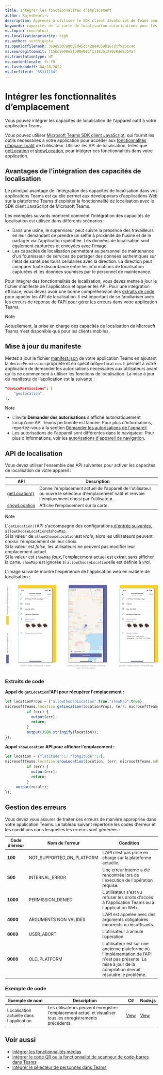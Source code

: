 ```yaml
---
title: Intégrer les fonctionnalités d’emplacement
author: Rajeshwari-v
description: Apprenez à utiliser le SDK client JavaScript de Teams pour exploiter les fonctionnalités de localisation à l'aide d'extraits de code et d'échantillons.
keywords: capacités de la carte de localisation autorisations pour les appareils natifs
ms.topic: conceptual
ms.localizationpriority: high
ms.author: surbhigupta
ms.openlocfilehash: 369e9307a8007d45cc42ae4059b16cdcf9a3cc4c
ms.sourcegitcommit: f15bd0e90eafb00e00cf11183b129038de8354af
ms.translationtype: HT
ms.contentlocale: fr-FR
ms.lasthandoff: 04/28/2022
ms.locfileid: "65111184"
---
```

# <a name="integrate-location-capabilities"></a>Intégrer les fonctionnalités d’emplacement

Vous pouvez intégrer les capacités de localisation de l'appareil natif à votre application Teams.  

Vous pouvez utiliser [Microsoft Teams SDK client JavaScript](/javascript/api/overview/msteams-client?view=msteams-client-js-latest&preserve-view=true), qui fournit les outils nécessaires à votre application pour accéder aux [fonctionnalités d’appareil natif](native-device-permissions.md) de l’utilisateur. Utilisez les API de localisation, telles que [getLocation](/javascript/api/@microsoft/teams-js/microsoftteams.location?view=msteams-client-js-latest#getLocation_LocationProps___error__SdkError__location__Location_____void_&preserve-view=true) et [showLocation](/javascript/api/@microsoft/teams-js/microsoftteams.location?view=msteams-client-js-latest#showLocation_Location___error__SdkError__status__boolean_____void_&preserve-view=true), pour intégrer ces fonctionnalités dans votre application.

## <a name="advantages-of-integrating-location-capabilities"></a>Avantages de l'intégration des capacités de localisation

Le principal avantage de l'intégration des capacités de localisation dans vos applications Teams est qu'elle permet aux développeurs d'applications Web sur la plateforme Teams d'exploiter la fonctionnalité de localisation avec le SDK client JavaScript de Microsoft Teams.

Les exemples suivants montrent comment l'intégration des capacités de localisation est utilisée dans différents scénarios :

* Dans une usine, le superviseur peut suivre la présence des travailleurs en leur demandant de prendre un selfie à proximité de l'usine et de le partager via l'application spécifiée. Les données de localisation sont également capturées et envoyées avec l'image.
* Les capacités de localisation permettent au personnel de maintenance d'un fournisseur de services de partager des données authentiques sur l'état de santé des tours cellulaires avec la direction. La direction peut comparer toute discordance entre les informations de localisation capturées et les données soumises par le personnel de maintenance.

Pour intégrer des fonctionnalités de localisation, vous devez mettre à jour le fichier manifeste de l'application et appeler les API. Pour une intégration efficace, vous devez avoir une bonne compréhension des [extraits de code](#code-snippets) pour appeler les API de localisation.
Il est important de se familiariser avec les erreurs de réponse de l'[API pour gérer les erreurs](#error-handling) dans votre application Teams.

> [!NOTE]
> Actuellement, la prise en charge des capacités de localisation de Microsoft Teams n'est disponible que pour les clients mobiles.

## <a name="update-manifest"></a>Mise à jour du manifeste

Mettez à jour le fichier [manifest.json](../../resources/schema/manifest-schema.md#devicepermissions) de votre application Teams en ajoutant la `devicePermissions`propriété et en spécifiant`geolocation`. Il permet à votre application de demander les autorisations nécessaires aux utilisateurs avant qu'ils ne commencent à utiliser les fonctions de localisation. La mise à jour du manifeste de l’application est la suivante :

``` json
"devicePermissions": [
    "geolocation",
],
```

> [!NOTE]
> * L'invite **Demander des autorisations** s'affiche automatiquement lorsqu'une API Teams pertinente est lancée. Pour plus d'informations, reportez-vous à la section [Demander les autorisations de l'appareil](native-device-permissions.md).
> * Les autorisations de l'appareil sont différentes dans le navigateur. Pour plus d'informations, voir les [autorisations d'appareil de navigation](browser-device-permissions.md).

## <a name="location-apis"></a>API de localisation

Vous devez utiliser l'ensemble des API suivantes pour activer les capacités de localisation de votre appareil :

| API      | Description   |
| --- | --- |
|[getLocation()](/javascript/api/@microsoft/teams-js/microsoftteams.location?view=msteams-client-js-latest#getLocation_LocationProps___error__SdkError__location__Location_____void_&preserve-view=true) | Donne l'emplacement actuel de l'appareil de l'utilisateur ou ouvre le sélecteur d'emplacement natif et renvoie l'emplacement choisi par l'utilisateur. |
|[showLocation](/javascript/api/@microsoft/teams-js/microsoftteams.location?view=msteams-client-js-latest#showLocation_Location___error__SdkError__status__boolean_____void_&preserve-view=true) | Affiche l’emplacement sur la carte. |

> [!NOTE]
> L'`getLocation()`API s'accompagne des configurations[ d'entrée suivantes](/javascript/api/@microsoft/teams-js/locationprops?view=msteams-client-js-latest&preserve-view=true), `allowChooseLocation`et`showMap`.<br/> Si la valeur de `allowChooseLocation`est *vraie*, alors les utilisateurs peuvent choisir l'emplacement de leur choix.<br/>  Si la valeur est *false*, les utilisateurs ne peuvent pas modifier leur emplacement actuel.<br/> Si la valeur est `showMap` *faux*, l’emplacement actuel est extrait sans afficher la carte. `showMap` est ignorée si `allowChooseLocation`elle est définie à *vrai*.

L'image suivante montre l'expérience de l'application web en matière de localisation :

![expérience des applications web pour les capacités de localisation](../../assets/images/tabs/location-capability.png)

### <a name="code-snippets"></a>Extraits de code

**Appel de `getLocation`l'API pour récupérer l'emplacement :**

```javascript
let locationProps = {"allowChooseLocation":true,"showMap":true};
microsoftTeams.location.getLocation(locationProps, (err: microsoftTeams.SdkError, location: microsoftTeams.location.Location) => {
          if (err) {
            output(err);
            return;
          }
          output(JSON.stringify(location));
});
```

**Appel `showLocation` API pour afficher l'emplacement :**

```javascript
let location = {"latitude":17,"longitude":17};
microsoftTeams.location.showLocation(location, (err: microsoftTeams.SdkError, result: boolean) => {
          if (err) {
            output(err);
            return;
          }
     output(result);
});
```

## <a name="error-handling"></a>Gestion des erreurs

Vous devez vous assurer de traiter ces erreurs de manière appropriée dans votre application Teams. Le tableau suivant répertorie les codes d'erreur et les conditions dans lesquelles les erreurs sont générées :

|Code d’erreur |  Nom de l’erreur     | Condition|
| --------- | --------------- | -------- |
| **100** | NOT_SUPPORTED_ON_PLATFORM | L’API n’est pas prise en charge sur la plateforme actuelle.|
| **500** | INTERNAL_ERROR | Une erreur interne a été rencontrée lors de l'exécution de l'opération requise.|
| **1000** | PERMISSION_DENIED |L'utilisateur s'est vu refuser les droits d'accès à l'application Teams ou à l'application Web.|
| **4000** | ARGUMENTS NON VALIDES | L’API est appelée avec des arguments obligatoires incorrects ou insuffisants.|
| **8000** | USER_ABORT |L’utilisateur a annulé l’opération.|
| **9000** | OLD_PLATFORM | L'utilisateur est sur une ancienne plateforme où l'implémentation de l'API n'est pas présente. La mise à jour de la compilation devrait résoudre le problème.|

### <a name="code-sample"></a>Exemple de code

|Exemple de nom | Description | C# | Node.js |
|----------------|-----------------|--------------|--------------|
| Localisation actuelle dans l'application | Les utilisateurs peuvent enregistrer l'emplacement actuel et visualiser tous les enregistrements précédents.| [View](https://github.com/OfficeDev/Microsoft-Teams-Samples/tree/main/samples/app-checkin-location/csharp) | [View](https://github.com/OfficeDev/Microsoft-Teams-Samples/tree/main/samples/app-checkin-location/nodejs) |

## <a name="see-also"></a>Voir aussi

* [Intégrer les fonctionnalités médias](mobile-camera-image-permissions.md)
* [Intégrer le code QR ou la fonctionnalité de scanneur de code-barres dans Teams](qr-barcode-scanner-capability.md)
* [Intégrer le sélecteur de personnes dans Teams](people-picker-capability.md)
